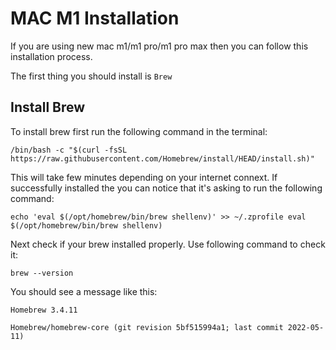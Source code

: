 # MAC M1 Installation

If you are using new mac m1/m1 pro/m1 pro max then you can follow this installation process.

The first thing you should install is `Brew`

## Install Brew

To install brew first run the following command in the terminal:

`/bin/bash -c "$(curl -fsSL https://raw.githubusercontent.com/Homebrew/install/HEAD/install.sh)"`

This will take few minutes depending on your internet connext. If successfully installed the you can notice that it's asking to run the following command:

`echo 'eval $(/opt/homebrew/bin/brew shellenv)' >> ~/.zprofile
eval $(/opt/homebrew/bin/brew shellenv)`

Next check if your brew installed properly. Use following command to check it:

`brew --version`

You should see a message like this:

`Homebrew 3.4.11`

`Homebrew/homebrew-core (git revision 5bf515994a1; last commit 2022-05-11)`


